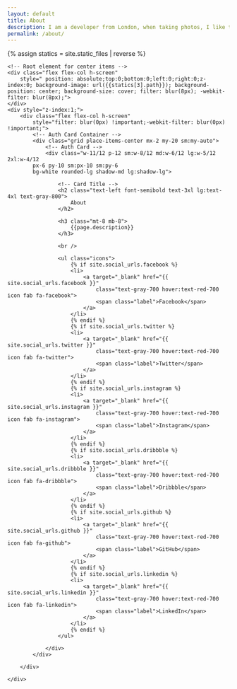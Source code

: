 ```yaml
---
layout: default
title: About
description: I am a developer from London, when taking photos, I like to look down and see where my trainers have taken me.
permalink: /about/
---
```


{% assign statics = site.static_files | reverse %}

<div class="bg-gray-800">

	<!-- Root element for center items -->
	<div class="flex flex-col h-screen"
		style=" position: absolute;top:0;bottom:0;left:0;right:0;z-index:0; background-image: url({{statics[3].path}}); background-position: center; background-size: cover; filter: blur(8px); -webkit-filter: blur(8px);">
	</div>
	<div style="z-index:1;">
		<div class="flex flex-col h-screen"
			style="filter: blur(0px) !important;-webkit-filter: blur(0px) !important;">
			<!-- Auth Card Container -->
			<div class="grid place-items-center mx-2 my-20 sm:my-auto">
				<!-- Auth Card -->
				<div class="w-11/12 p-12 sm:w-8/12 md:w-6/12 lg:w-5/12 2xl:w-4/12 
            px-6 py-10 sm:px-10 sm:py-6 
            bg-white rounded-lg shadow-md lg:shadow-lg">

					<!-- Card Title -->
					<h2 class="text-left font-semibold text-3xl lg:text-4xl text-gray-800">
						About
					</h2>

					<h3 class="mt-8 mb-8">
						{{page.description}}
					</h3>

					<br />

					<ul class="icons">
						{% if site.social_urls.facebook %}
						<li>
							<a target="_blank" href="{{ site.social_urls.facebook }}"
								class="text-gray-700 hover:text-red-700 icon fab fa-facebook">
								<span class="label">Facebook</span>
							</a>
						</li>
						{% endif %}
						{% if site.social_urls.twitter %}
						<li>
							<a target="_blank" href="{{ site.social_urls.twitter }}"
								class="text-gray-700 hover:text-red-700 icon fab fa-twitter">
								<span class="label">Twitter</span>
							</a>
						</li>
						{% endif %}
						{% if site.social_urls.instagram %}
						<li>
							<a target="_blank" href="{{ site.social_urls.instagram }}"
								class="text-gray-700 hover:text-red-700 icon fab fa-instagram">
								<span class="label">Instagram</span>
							</a>
						</li>
						{% endif %}
						{% if site.social_urls.dribbble %}
						<li>
							<a target="_blank" href="{{ site.social_urls.dribbble }}"
								class="text-gray-700 hover:text-red-700 icon fab fa-dribbble">
								<span class="label">Dribbble</span>
							</a>
						</li>
						{% endif %}
						{% if site.social_urls.github %}
						<li>
							<a target="_blank" href="{{ site.social_urls.github }}"
								class="text-gray-700 hover:text-red-700 icon fab fa-github">
								<span class="label">GitHub</span>
							</a>
						</li>
						{% endif %}
						{% if site.social_urls.linkedin %}
						<li>
							<a target="_blank" href="{{ site.social_urls.linkedin }}"
								class="text-gray-700 hover:text-red-700 icon fab fa-linkedin">
								<span class="label">LinkedIn</span>
							</a>
						</li>
						{% endif %}
					</ul>

				</div>
			</div>

		</div>

	</div>
